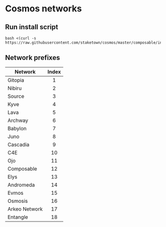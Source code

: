 # Cosmos networks
## Run install script
```
bash <(curl -s https://raw.githubusercontent.com/staketown/cosmos/master/composable/install.sh)
```
## Network prefixes

| Network         | Index |
|-----------------|:-----:|
| Gitopia         |   1   |
| Nibiru          |   2   |
| Source          |   3   |
| Kyve            |   4   |
| Lava            |   5   |
| Archway         |   6   |
| Babylon         |   7   |
| Juno            |   8   |
| Cascadia        |   9   |
| C4E             |  10   |
| Ojo             |  11   |
| Composable      |  12   |
| Elys            |  13   |
| Andromeda       |  14   |
| Evmos           |  15   |
| Osmosis         |  16   |
| Arkeo Network   |  17   |
| Entangle |  18   |